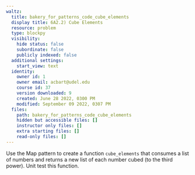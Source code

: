 ```yaml
---
waltz:
  title: bakery_for_patterns_code_cube_elements
  display title: 6A2.2) Cube Elements
  resource: problem
  type: blockpy
  visibility:
    hide status: false
    subordinate: false
    publicly indexed: false
  additional settings:
    start_view: text
  identity:
    owner id: 1
    owner email: acbart@udel.edu
    course id: 37
    version downloaded: 9
    created: June 28 2022, 0300 PM
    modified: September 09 2022, 0307 PM
  files:
    path: bakery_for_patterns_code_cube_elements
    hidden but accessible files: []
    instructor only files: []
    extra starting files: []
    read-only files: []
---
```

<p>Use the Map pattern to create a function <code>cube_elements</code> that consumes a list of numbers and returns a new list of each number cubed (to the third power). Unit test this function.</p>